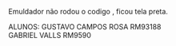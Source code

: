 Emuldador não rodou o codigo , ficou tela preta.

ALUNOS:
GUSTAVO CAMPOS ROSA RM93188  
GABRIEL VALLS RM9590

